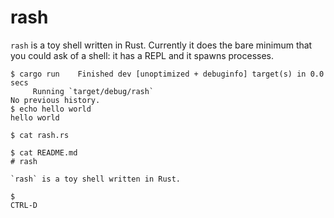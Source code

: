 # rash

`rash` is a toy shell written in Rust. Currently it does the bare minimum that
you could ask of a shell: it has a REPL and it spawns processes.

```
$ cargo run    Finished dev [unoptimized + debuginfo] target(s) in 0.0 secs
     Running `target/debug/rash`
No previous history.
$ echo hello world
hello world

$ cat rash.rs

$ cat README.md
# rash

`rash` is a toy shell written in Rust.

$
CTRL-D
```
